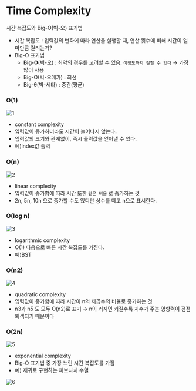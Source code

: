 # Time Complexity

시간 복잡도와 Big-O(빅-오) 표기법

- 시간 복잡도 : 입력값의 변화에 따라 연산을 실행할 때, 연산 횟수에 비해 시간이 얼마만큼 걸리는가?
- Big-O 표기법
    - **Big-O**(빅-오) : 최악의 경우를 고려할 수 있음. `이정도까지 걸릴 수 있다` → 가장 많이 사용
    - Big-Ω(빅-오메가) : 최선
    - Big-θ(빅-세타) : 중간(평균)

### O(1)

![1](https://cdn.discordapp.com/attachments/900742245920166020/907782161145421874/unknown.png)

- constant complexity
- 입력값이 증가하더라도 시간이 늘어나지 않는다.
- 입력값의 크기와 관계없이, 즉시 출력값을 얻어낼 수 있다.
- 예)index값 출력

### O(n)

![2](https://cdn.discordapp.com/attachments/900742245920166020/907782304674484224/unknown.png)

- linear complexity
- 입력값이 증가함에 따라 시간 또한 `같은 비율` 로 증가하는 것
- 2n, 5n, 10n 으로 증가할 수도 있디만 상수를 떼고 n으로 표시한다.

### O(log n)

![3](https://cdn.discordapp.com/attachments/900742245920166020/907782433682907146/unknown.png)

- logarithmic complexity
- O(1) 다음으로 빠른 시간 복잡도를 가진다.
- 예)BST

### O(n2)

![4](https://cdn.discordapp.com/attachments/900742245920166020/907782525202599946/unknown.png)

- quadratic complexity
- 입력값이 증가함에 따라 시간이 n의 제곱수의 비율로 증가하는 것
- n3과 n5 도 모두 O(n2)로 표기 → n이 커지면 커질수록 지수가 주는 영향력이 점점 퇴색되기 때문이다

### O(2n)

![5](https://cdn.discordapp.com/attachments/900742245920166020/907782689728380928/unknown.png)

- exponential complexity
- Big-O 표기법 중 가장 느린 시간 복잡도를 가짐
- 예) 재귀로 구현하는 피보나치 수열

![6](https://cdn.discordapp.com/attachments/900742245920166020/907782776152023100/unknown.png)